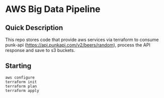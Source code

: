 # AWS Big Data Pipeline

## Quick Description
This repo stores code that provide aws services via terraform to consume punk-api (https://api.punkapi.com/v2/beers/random), process the API response and save to s3 buckets.


## Starting
~~~
aws configure
terraform init
terraform plan
terraform apply
~~~